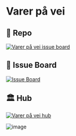# Varer på vei

## 📂 Repo  

[![Varer på vei issue board](https://img.shields.io/badge/GitHub-Varer_på_vei-blue?style=for-the-badge&logo=github)](https://github.com/PED3801-Gruppe-6/varer-pa-vei)  

## 📌 Issue Board  

[![Issue Board](https://img.shields.io/badge/GitHub-Issue_Board-yellow?style=for-the-badge&logo=github)](https://github.com/orgs/PED3801-Gruppe-6/projects/1) 


## 🏛️ Hub
[![Varer på vei hub](https://img.shields.io/badge/Nettside-Varer_på_vei_hub-green?style=for-the-badge)](https://sites.google.com/view/varerpveihub/)

![image](https://github.com/user-attachments/assets/2f062945-1ecd-4aba-a7b6-624b6622ab8e)


